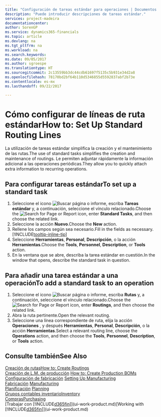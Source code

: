 ```yaml
---
title: "Configuración de tareas estándar para operaciones | Documentos de Microsoft"
description: "Puede introducir descripciones de tareas estándar."
services: project-madeira
documentationcenter: 
author: SorenGP
ms.service: dynamics365-financials
ms.topic: article
ms.devlang: na
ms.tgt_pltfrm: na
ms.workload: na
ms.search.keywords: 
ms.date: 09/05/2017
ms.author: sgroespe
ms.translationtype: HT
ms.sourcegitcommit: 2c13559bb3dc44cdb61697f5135c5b931e34d2a8
ms.openlocfilehash: 78170bd2bf64b110d5346855d5592837abf2b73e
ms.contentlocale: es-mx
ms.lasthandoff: 09/22/2017

---
```

# <a name="how-to-set-up-standard-routing-lines"></a><span data-ttu-id="cdb2b-103">Cómo configurar de líneas de ruta estándar</span><span class="sxs-lookup"><span data-stu-id="cdb2b-103">How to: Set Up Standard Routing Lines</span></span>
<span data-ttu-id="cdb2b-104">La utilización de tareas estándar simplifica la creación y el mantenimiento de las rutas.</span><span class="sxs-lookup"><span data-stu-id="cdb2b-104">The use of standard tasks simplifies the creation and maintenance of routings.</span></span> <span data-ttu-id="cdb2b-105">Le permiten adjuntar rápidamente la información adicional a las operaciones periódicas.</span><span class="sxs-lookup"><span data-stu-id="cdb2b-105">They allow you to quickly attach extra information to recurring operations.</span></span>

## <a name="to-set-up-a-standard-task"></a><span data-ttu-id="cdb2b-106">Para configurar tareas estándar</span><span class="sxs-lookup"><span data-stu-id="cdb2b-106">To set up a standard task</span></span>
1. <span data-ttu-id="cdb2b-107">Seleccione el icono ![Buscar página o informe](media/ui-search/search_small.png "icono Buscar página o informe"), escriba **Tareas estándar** y, a continuación, seleccione el vínculo relacionado.</span><span class="sxs-lookup"><span data-stu-id="cdb2b-107">Choose the ![Search for Page or Report](media/ui-search/search_small.png "Search for Page or Report icon") icon, enter **Standard Tasks**, and then choose the related link.</span></span>
2. <span data-ttu-id="cdb2b-108">Seleccione la acción **Nuevo**.</span><span class="sxs-lookup"><span data-stu-id="cdb2b-108">Choose the **New** action.</span></span>
3. <span data-ttu-id="cdb2b-109">Rellene los campos según sea necesario.</span><span class="sxs-lookup"><span data-stu-id="cdb2b-109">Fill in the fields as necessary.</span></span> [!INCLUDE[tooltip-inline-tip](includes/tooltip-inline-tip_md.md)]
4. <span data-ttu-id="cdb2b-110">Seleccione **Herramientas**, **Personal**, **Descripción**, o la acción **Herramientas**.</span><span class="sxs-lookup"><span data-stu-id="cdb2b-110">Choose the **Tools**, **Personnel**, **Description**, or **Tools** action.</span></span>
5. <span data-ttu-id="cdb2b-111">En la ventana que se abre, describa la tarea estándar en cuestión.</span><span class="sxs-lookup"><span data-stu-id="cdb2b-111">In the window that opens, describe the standard task in question.</span></span>

## <a name="to-add-a-standard-task-to-an-operation"></a><span data-ttu-id="cdb2b-112">Para añadir una tarea estándar a una operación</span><span class="sxs-lookup"><span data-stu-id="cdb2b-112">To add a standard task to an operation</span></span>
1. <span data-ttu-id="cdb2b-113">Seleccione el icono ![Buscar página o informe](media/ui-search/search_small.png "icono Buscar página o informe"), escriba **Rutas** y, a continuación, seleccione el vínculo relacionado.</span><span class="sxs-lookup"><span data-stu-id="cdb2b-113">Choose the ![Search for Page or Report](media/ui-search/search_small.png "Search for Page or Report icon") icon, enter **Routings**, and then choose the related link.</span></span>
2. <span data-ttu-id="cdb2b-114">Abra la ruta pertinente.</span><span class="sxs-lookup"><span data-stu-id="cdb2b-114">Open the relevant routing.</span></span>
3. <span data-ttu-id="cdb2b-115">Seleccione una línea correspondiente de ruta, elija la acción **Operaciones** , y después **Herramientas**, **Personal**, **Descripción**, o la acción **Herramientas**.</span><span class="sxs-lookup"><span data-stu-id="cdb2b-115">Select a relevant routing line, choose the **Operations** action, and then choose the **Tools**, **Personnel**, **Description**, or **Tools** action.</span></span>

## <a name="see-also"></a><span data-ttu-id="cdb2b-116">Consulte también</span><span class="sxs-lookup"><span data-stu-id="cdb2b-116">See Also</span></span>  
[<span data-ttu-id="cdb2b-117">Creación de rutas</span><span class="sxs-lookup"><span data-stu-id="cdb2b-117">How to: Create Routings</span></span>](production-how-to-create-routings.md)  
<span data-ttu-id="cdb2b-118">[Creación de L.M. de producción](production-how-to-create-production-boms.md)   </span><span class="sxs-lookup"><span data-stu-id="cdb2b-118">[How to: Create Production BOMs](production-how-to-create-production-boms.md)   </span></span>  
<span data-ttu-id="cdb2b-119">[Configuración de fabricación](production-configure-production-processes.md) </span><span class="sxs-lookup"><span data-stu-id="cdb2b-119">[Setting Up Manufacturing](production-configure-production-processes.md) </span></span>  
<span data-ttu-id="cdb2b-120">[Fabricación](production-manage-manufacturing.md)  </span><span class="sxs-lookup"><span data-stu-id="cdb2b-120">[Manufacturing](production-manage-manufacturing.md)  </span></span>  
<span data-ttu-id="cdb2b-121">[Planificación](production-planning.md) </span><span class="sxs-lookup"><span data-stu-id="cdb2b-121">[Planning](production-planning.md) </span></span>  
[<span data-ttu-id="cdb2b-122">Grupos contables inventario</span><span class="sxs-lookup"><span data-stu-id="cdb2b-122">Inventory</span></span>](inventory-manage-inventory.md)  
[<span data-ttu-id="cdb2b-123">Compras</span><span class="sxs-lookup"><span data-stu-id="cdb2b-123">Purchasing</span></span>](purchasing-manage-purchasing.md)  
<span data-ttu-id="cdb2b-124">[Trabajar con [!INCLUDE[d365fin](includes/d365fin_md.md)]](ui-work-product.md)</span><span class="sxs-lookup"><span data-stu-id="cdb2b-124">[Working with [!INCLUDE[d365fin](includes/d365fin_md.md)]](ui-work-product.md)</span></span>  

